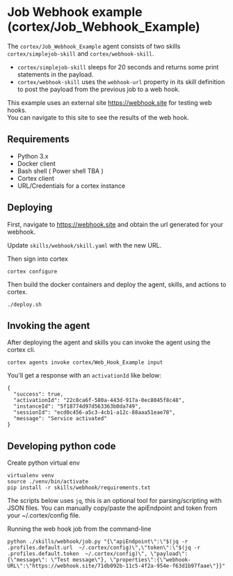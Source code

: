 # Job Webhook example (cortex/Job_Webhook_Example)
The `cortex/Job_Webhook_Example` agent consists of two skills `cortex/simplejob-skill` and `cortex/webhook-skill`.
- `cortex/simplejob-skill` sleeps for 20 seconds and returns some print statements in the payload.
- `cortex/webhook-skill` uses the `webhook-url` property in its skill definition to post the payload from the previous job to a web hook.

This example uses an external site  https://webhook.site for testing web hooks.  
You can navigate to this site to see the results of the web hook.

## Requirements
- Python 3.x
- Docker client
- Bash shell ( Power shell TBA )
- Cortex client
- URL/Credentials for a cortex instance

## Deploying
First, navigate to https://webhook.site and obtain the url generated for your webhook.

Update `skills/webhook/skill.yaml` with the new URL.

Then sign into cortex
```
cortex configure
```

Then build the docker containers and deploy the agent, skills, and actions to cortex.
```
./deploy.sh
```

## Invoking the agent
After deploying the agent and skills you can invoke the agent using the cortex cli.
```
cortex agents invoke cortex/Web_Hook_Example input
```

You'll get a response with an `activationId` like below:
```
{
  "success": true,
  "activationId": "22c8ca6f-580a-443d-917a-0ec8045f8c48",
  "instanceId": "5f18774d97d563363b0da749",
  "sessionId": "ecd0c456-a5c3-4cb1-a12c-88aaa51eae78",
  "message": "Service activated"
}
```

## Developing python code
Create python virtual env
```
virtualenv venv
source ./venv/bin/activate
pip install -r skills/webhook/requirements.txt
```

The scripts below uses `jq`,  this is an optional tool for parsing/scripting with JSON files.
You can manually copy/paste the apiEndpoint and token from your ~/.cortex/config file.

Running the web hook job from the command-line
```
python ./skills/webhook/job.py "{\"apiEndpoint\":\"$(jq -r .profiles.default.url  ~/.cortex/config)\",\"token\":\"$(jq -r .profiles.default.token  ~/.cortex/config)\", \"payload\":{\"message\": \"Test message\"}, \"properties\":{\"webhook-URL\":\"https://webhook.site/71db092b-11c5-4f2a-954e-f63d1b97faae\"}}"    

```
